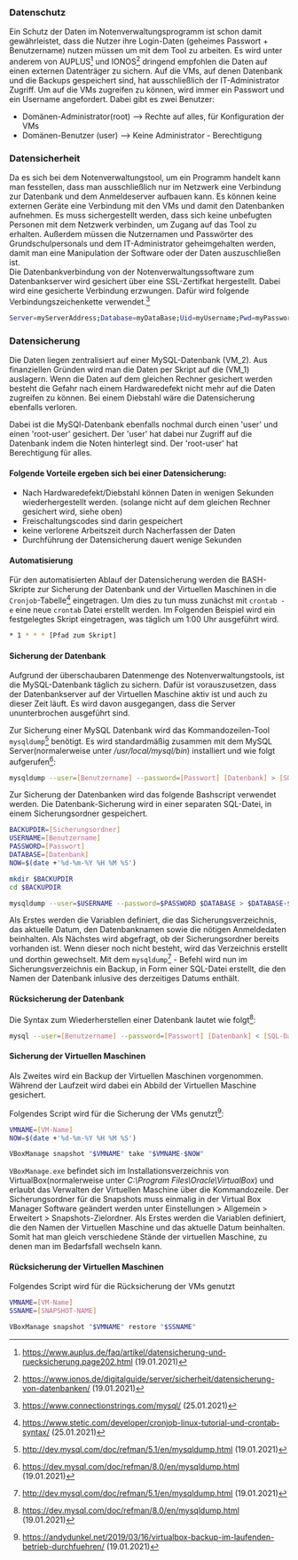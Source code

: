 ### Datenschutz

Ein Schutz der Daten im Notenverwaltungsprogramm ist schon damit gewährleistet, dass die Nutzer ihre Login-Daten (geheimes Passwort + Benutzername) nutzen müssen um mit dem Tool zu arbeiten. Es wird unter anderem von AUPLUS[^¹] und IONOS[^²] dringend empfohlen die Daten auf einen externen Datenträger zu sichern. Auf die VMs, auf denen Datenbank und die Backups gespeichert sind, hat ausschließlich der IT-Administrator Zugriff. Um auf die VMs zugreifen zu können, wird immer ein Passwort und ein Username angefordert. Dabei gibt es zwei Benutzer:

- Domänen-Administrator(root) --> Rechte auf alles, für Konfiguration der VMs 
- Domänen-Benutzer (user) --> Keine Administrator - Berechtigung

### Datensicherheit

Da es sich bei dem Notenverwaltungstool, um ein Programm handelt kann man fesstellen, dass man ausschließlich nur im Netzwerk eine Verbindung zur Datenbank und dem Anmeldeserver aufbauen kann. Es können keine externen Geräte eine Verbindung mit den VMs und damit den Datenbanken aufnehmen. Es muss sichergestellt werden, dass sich keine unbefugten Personen mit dem Netzwerk verbinden, um Zugang auf das Tool zu erhalten. Außerdem müssen die Nutzernamen und Passwörter des Grundschulpersonals und dem IT-Administrator geheimgehalten werden, damit man eine Manipulation der Software oder der Daten auszuschließen ist.  
Die Datenbankverbindung von der Notenverwaltungssoftware zum Datenbankserver wird gesichert über eine SSL-Zertifkat hergestellt. Dabei wird eine gesicherte Verbindung erzwungen.
Dafür wird folgende Verbindungszeichenkette verwendet.[^7]
```bash
Server=myServerAddress;Database=myDataBase;Uid=myUsername;Pwd=myPassword;SslMode=Required;
```

### Datensicherung

Die Daten liegen zentralisiert auf einer MySQL-Datenbank (VM_2). Aus finanziellen Gründen wird man die Daten per Skript auf die (VM_1) auslagern. Wenn die Daten auf dem gleichen Rechner gesichert werden besteht die Gefahr nach einem Hardwaredefekt nicht mehr auf die Daten zugreifen zu können. Bei einem Diebstahl wäre die Datensicherung ebenfalls verloren. 

Dabei ist die MySQl-Datenbank ebenfalls nochmal durch einen 'user' und einen 'root-user' gesichert. Der 'user' hat dabei nur Zugriff auf die Datenbank indem die Noten hinterlegt sind. Der 'root-user' hat Berechtigung für alles.

#### Folgende Vorteile ergeben sich bei einer Datensicherung:

- Nach Hardwaredefekt/Diebstahl können Daten in wenigen Sekunden wiederhergestellt werden. (solange nicht auf dem gleichen Rechner gesichert wird, siehe oben)
- Freischaltungscodes sind darin gespeichert
- keine verlorene Arbeitszeit durch Nacherfassen der Daten
- Durchführung der Datensicherung dauert wenige Sekunden

#### Automatisierung
Für den automatisierten Ablauf der Datensicherung werden die BASH-Skripte zur Sicherung der Datenbank und der Virtuellen Maschinen in die `Cronjob`-Tabelle[^6] eingetragen. Um dies zu tun muss zunächst mit `crontab -e` eine neue `crontab` Datei erstellt werden. Im Folgenden Beispiel wird ein festgelegtes Skript eingetragen, was täglich um 1:00 Uhr ausgeführt wird.
```bash
* 1 * * * [Pfad zum Skript]
```

#### Sicherung der Datenbank
Aufgrund der überschaubaren Datenmenge des Notenverwaltungstools, ist die MySQL-Datenbank täglich zu sichern. Dafür ist vorauszusetzen, dass der Datenbankserver auf der Virtuellen Maschine aktiv ist und auch zu dieser Zeit läuft. Es wird davon ausgegangen, dass die Server ununterbrochen ausgeführt sind.

Zur Sicherung einer MySQL Datenbank wird das Kommandozeilen-Tool `mysqldump`[^5] benötigt. 
Es wird standardmäßig zusammen mit dem MySQL Server(normalerweise unter */usr/local/mysql/bin*) installiert und wie folgt aufgerufen[^³]:
```bash
mysqldump --user=[Benutzername] --password=[Passwort] [Datenbank] > [SQL-Datei]
```

Zur Sicherung der Datenbanken wird das folgende Bashscript verwendet werden. Die Datenbank-Sicherung wird in einer separaten SQL-Datei, in einem Sicherungsordner gespeichert.
```bash
BACKUPDIR=[Sicherungsordner]
USERNAME=[Benutzername]
PASSWORD=[Passwort]
DATABASE=[Datenbank]
NOW=$(date +'%d-%m-%Y %H %M %S')

mkdir $BACKUPDIR
cd $BACKUPDIR

mysqldump --user=$USERNAME --password=$PASSWORD $DATABASE > $DATABASE-$NOW.sql
``` 

Als Erstes werden die Variablen definiert, die das Sicherungsverzeichnis, das aktuelle Datum, den Datenbanknamen sowie die nötigen Anmeldedaten beinhalten. Als Nächstes wird abgefragt, ob der Sicherungsordner bereits vorhanden ist. Wenn dieser noch nicht besteht, wird das Verzeichnis erstellt und dorthin gewechselt. Mit dem `mysqldump`[^5] - Befehl wird nun im Sicherungsverzeichnis ein Backup, in Form einer SQL-Datei erstellt, die den Namen der Datenbank inlusive des derzeitiges Datums enthält.

#### Rücksicherung der Datenbank
Die Syntax zum Wiederherstellen einer Datenbank lautet wie folgt[^³]:
``` bash
mysql --user=[Benutzername] --password=[Passwort] [Datenbank] < [SQL-Datei]
``` 


#### Sicherung der Virtuellen Maschinen

Als Zweites wird ein Backup der Virtuellen Maschinen vorgenommen. Während der Laufzeit wird dabei ein Abbild der Virtuellen Maschine gesichert.

Folgendes Script wird für die Sicherung der VMs genutzt[^⁴]:

```bash
VMNAME=[VM-Name]
NOW=$(date +'%d-%m-%Y %H %M %S')

VBoxManage snapshot "$VMNAME" take "$VMNAME-$NOW"
```

`VBoxManage.exe` befindet sich im Installationsverzeichnis von VirtualBox(normalerweise unter *C:\Program Files\Oracle\VirtualBox*) und erlaubt das Verwalten der Virtuellen Maschine über die Kommandozeile. 
Der Sicherungsordner für die Snapshots muss einmalig in der Virtual Box Manager Software geändert werden unter Einstellungen > Allgemein > Erweitert > Snapshots-Zielordner.
Als Erstes werden die Variablen definiert, die den Namen der Virtuellen Maschine und das aktuelle Datum beinhalten. Somit hat man gleich verschiedene Stände der virtuellen Maschine, zu denen man im Bedarfsfall wechseln kann.

####  Rücksicherung der Virtuellen Maschinen
Folgendes Script wird für die Rücksicherung der VMs genutzt
```bash
VMNAME=[VM-Name]
SSNAME=[SNAPSHOT-NAME]

VBoxManage snapshot "$VMNAME" restore "$SSNAME"
```


[^¹]: https://www.auplus.de/faq/artikel/datensicherung-und-ruecksicherung.page202.html (19.01.2021)
[^²]: https://www.ionos.de/digitalguide/server/sicherheit/datensicherung-von-datenbanken/ (19.01.2021)
[^³]: https://dev.mysql.com/doc/refman/8.0/en/mysqldump.html (19.01.2021)
[^⁴]: https://andydunkel.net/2019/03/16/virtualbox-backup-im-laufenden-betrieb-durchfuehren/ (19.01.2021)
[^5]: http://dev.mysql.com/doc/refman/5.1/en/mysqldump.html (19.01.2021)
[^6]: https://www.stetic.com/developer/cronjob-linux-tutorial-und-crontab-syntax/ (25.01.2021)
[^7]: https://www.connectionstrings.com/mysql/ (25.01.2021)

